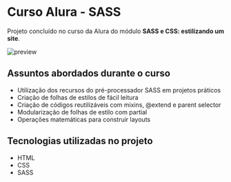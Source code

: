 # Curso Alura - SASS
Projeto concluído no curso da Alura do módulo <b>SASS e CSS: estilizando um site</b>.

![preview](https://raw.githubusercontent.com/NycolasFelipe/alura-calmaria-spa-sass/main/preview.png)

## Assuntos abordados durante o curso
* Utilização dos recursos do pré-processador SASS em projetos práticos
* Criação de folhas de estilos de fácil leitura
* Criação de códigos reutilizáveis com mixins, @extend e parent selector
* Modularização de folhas de estilo com partial
* Operações matemáticas para construir layouts

## Tecnologias utilizadas no projeto
* HTML
* CSS
* SASS
